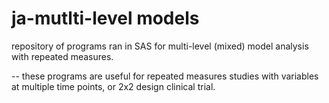 # ja-mutlti-level models
repository of programs ran in SAS for multi-level (mixed) model analysis with repeated measures. 


-- these programs are useful for repeated measures studies with variables at multiple time points, or 2x2 design clinical trial.
